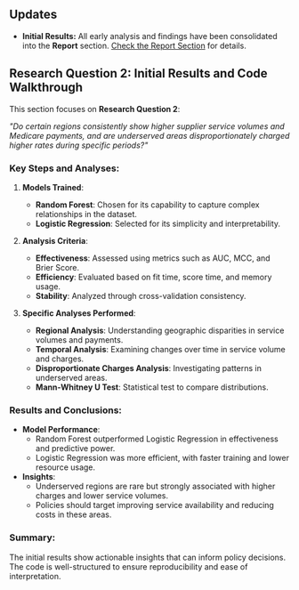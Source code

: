 ## Updates
- **Initial Results:** All early analysis and findings have been consolidated into the **Report** section. [Check the Report Section](https://github.com/Rozani1/medicare-dme-cost-analysis/tree/main/Report) for details.




## Research Question 2: Initial Results and Code Walkthrough

This section focuses on **Research Question 2**:

*"Do certain regions consistently show higher supplier service volumes and Medicare payments, and are underserved areas disproportionately charged higher rates during specific periods?"*

### Key Steps and Analyses:
1. **Models Trained**:
   - **Random Forest**: Chosen for its capability to capture complex relationships in the dataset.
   - **Logistic Regression**: Selected for its simplicity and interpretability.

2. **Analysis Criteria**:
   - **Effectiveness**: Assessed using metrics such as AUC, MCC, and Brier Score.
   - **Efficiency**: Evaluated based on fit time, score time, and memory usage.
   - **Stability**: Analyzed through cross-validation consistency.

3. **Specific Analyses Performed**:
   - **Regional Analysis**: Understanding geographic disparities in service volumes and payments.
   - **Temporal Analysis**: Examining changes over time in service volume and charges.
   - **Disproportionate Charges Analysis**: Investigating patterns in underserved areas.
   - **Mann-Whitney U Test**: Statistical test to compare distributions.

### Results and Conclusions:
- **Model Performance**:
  - Random Forest outperformed Logistic Regression in effectiveness and predictive power.
  - Logistic Regression was more efficient, with faster training and lower resource usage.
- **Insights**:
  - Underserved regions are rare but strongly associated with higher charges and lower service volumes.
  - Policies should target improving service availability and reducing costs in these areas.

### Summary:
The initial results show actionable insights that can inform policy decisions. The code is well-structured to ensure reproducibility and ease of interpretation.


